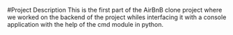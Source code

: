 #Project Description
This is the first part of the AirBnB clone project where we worked on the backend of the project whiles interfacing it with a console application with the help of the cmd module in python.
